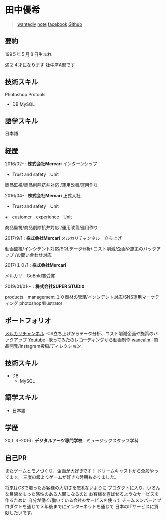 # 田中優希


 > [wantedly](https://www.wantedly.com/users/49281110)
 > [note](https://note.mu/tanakosan0508)
 >[facebook](https://www.facebook.com/profile.php?id=100005865303362)
 >[Github](https://github.com/tanakosan0508)

## 要約
199５年５月８日生まれ

満２４才になります
牡牛座A型です

## 技術スキル
Photoshop
Protools
     
+ DB
 MySQL

## 語学スキル

日本語


## 経歴

2016/02-
: **株式会社Mercari** 
インターンシップ
+ Trust and safety　Unit

商品監視/商品削除抗弁対応
/運用改善/運用作り

 2016/04-
 : **株式会社Mercari** 
正式入社
+ Trust and safety　Unit

+　customer　experience　Unit

商品監視/商品削除抗弁対応
/運用改善/運用作り

2017/9/1
 : **株式会社Mercari** 
メルカリチャンネル　立ち上げ

動画監視/インシデント対応/SQLデータ分析/
コスト削減/企画や施策のバックアップ
/お問い合わせ対応

2017/１０/1
 : **株式会社Mercari** 
 
メルカリ　GoBold賞受賞

2019/01/01〜
 : **株式会社SUPER STUDIO** 
 
 products　management
 １０商材の管理/インシデント対応/SNS運用マーケティング
 photoshop/Illustrator
 
## ポートフォリオ

[メルカリチャンネル](https://www.mercari.com/jp/mercari-channel/)
-CS立ち上げからデータ分析、コスト削減企画や施策のバックアップ
[Youtube](https://www.youtube.com/channel/UCXOTgkhh_Smrr32e5RO1hyA)
-歌ってみたのレコーディングから動画制作
[wancalm](https://www.instagram.com/wan_calm/)
-商品開発/Instagram投稿/ディレクション

## 技術スキル

 + DB
    - MySQL

## 語学スキル

+ 日本語
   

## 学歴

20１４-2016
:   **デジタルアーツ専門学校**　ミュージックスタッフ学科 



## 自己PR
またゲームとモノづくり、企画が大好きです！
ドリームキャストから全般やってます。
三度の飯よりゲームが好きな時期もありました。

将来はCSで培ったお客様の大切さを忘れないように
プロダクトに入り、いろんな目線をもった感性のある人間になるのと
お客様を喜ばせるようなサービスを作るために
自分が働く/働いている会社のサービスを使って
チームメンバーとプロダクトを通じて３年後までにインターネットを通じて
日本のITサービスに貢献したいです。



